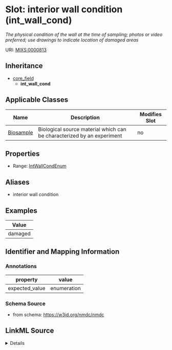 # Slot: interior wall condition (int_wall_cond)


_The physical condition of the wall at the time of sampling; photos or video preferred; use drawings to indicate location of damaged areas_



URI: [MIXS:0000813](https://w3id.org/mixs/0000813)




## Inheritance

* [core_field](core_field.md)
    * **int_wall_cond**





## Applicable Classes

| Name | Description | Modifies Slot |
| --- | --- | --- |
[Biosample](Biosample.md) | Biological source material which can be characterized by an experiment |  no  |







## Properties

* Range: [IntWallCondEnum](IntWallCondEnum.md)



## Aliases


* interior wall condition




## Examples

| Value |
| --- |
| damaged |

## Identifier and Mapping Information





### Annotations

| property | value |
| --- | --- |
| expected_value | enumeration || occurrence | 1 |



### Schema Source


* from schema: https://w3id.org/nmdc/nmdc




## LinkML Source

<details>
```yaml
name: int_wall_cond
annotations:
  expected_value:
    tag: expected_value
    value: enumeration
  occurrence:
    tag: occurrence
    value: '1'
description: The physical condition of the wall at the time of sampling; photos or
  video preferred; use drawings to indicate location of damaged areas
title: interior wall condition
examples:
- value: damaged
from_schema: https://w3id.org/nmdc/nmdc
aliases:
- interior wall condition
rank: 1000
is_a: core field
slot_uri: MIXS:0000813
multivalued: false
alias: int_wall_cond
domain_of:
- Biosample
range: int_wall_cond_enum

```
</details>
